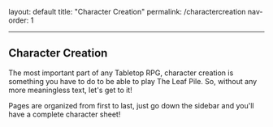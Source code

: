 layout: default
title: "Character Creation"
permalink: /charactercreation
nav-order: 1

---
## Character Creation

The most important part of any Tabletop RPG, character creation is something you have to do to be able to play The Leaf Pile. So, without any more meaningless text, let's get to it!

Pages are organized from first to last, just go down the sidebar and you'll have a complete character sheet!
